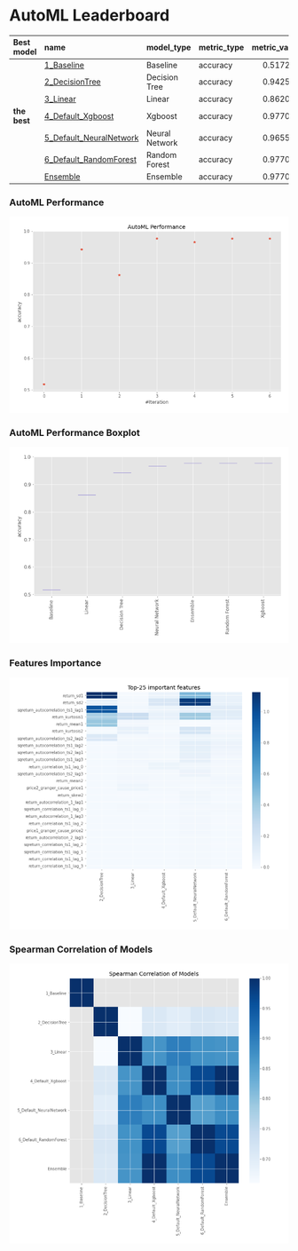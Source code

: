 # AutoML Leaderboard

| Best model   | name                                                         | model_type     | metric_type   |   metric_value |   train_time |
|:-------------|:-------------------------------------------------------------|:---------------|:--------------|---------------:|-------------:|
|              | [1_Baseline](1_Baseline/README.md)                           | Baseline       | accuracy      |       0.517241 |         5.04 |
|              | [2_DecisionTree](2_DecisionTree/README.md)                   | Decision Tree  | accuracy      |       0.942529 |         9.56 |
|              | [3_Linear](3_Linear/README.md)                               | Linear         | accuracy      |       0.862069 |         3.5  |
| **the best** | [4_Default_Xgboost](4_Default_Xgboost/README.md)             | Xgboost        | accuracy      |       0.977011 |         3.88 |
|              | [5_Default_NeuralNetwork](5_Default_NeuralNetwork/README.md) | Neural Network | accuracy      |       0.965517 |         1.8  |
|              | [6_Default_RandomForest](6_Default_RandomForest/README.md)   | Random Forest  | accuracy      |       0.977011 |         7.34 |
|              | [Ensemble](Ensemble/README.md)                               | Ensemble       | accuracy      |       0.977011 |         0.33 |

### AutoML Performance
![AutoML Performance](ldb_performance.png)

### AutoML Performance Boxplot
![AutoML Performance Boxplot](ldb_performance_boxplot.png)

### Features Importance
![features importance across models](features_heatmap.png)



### Spearman Correlation of Models
![models spearman correlation](correlation_heatmap.png)


